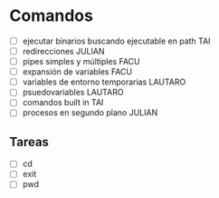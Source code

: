 # Comandos

- [ ] ejecutar binarios buscando ejecutable en path TAI
- [ ] redirecciones JULIAN
- [ ] pipes simples y múltiples FACU
- [ ] expansión de variables FACU
- [ ] variables de entorno temporarias LAUTARO
- [ ] psuedovariables LAUTARO
- [ ] comandos built in TAI
- [ ] procesos en segundo plano JULIAN

## Tareas

- [ ] cd
- [ ] exit
- [ ] pwd